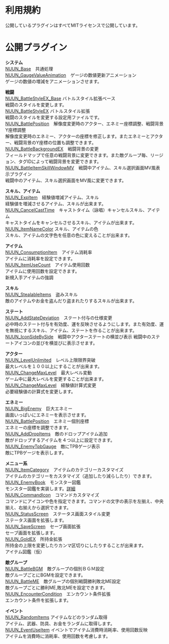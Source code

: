 # 利用規約
公開しているプラグインはすべてMITライセンスで公開しています。

# 公開プラグイン
<b>システム</b><br>
[NUUN_Base](https://raw.githubusercontent.com/nuun888/MZ/master/NUUN_Base.js)　共通処理<br>
[NUUN_GaugeValueAnimation](https://raw.githubusercontent.com/nuun888/MZ/master/NUUN_GaugeValueAnimation.js)　ゲージの数値更新アニメーション<br>
ゲージの数値の増減をアニメーションさせます。<br>

<b>戦闘</b><br>
[NUUN_BattleStyleEX_Base](https://raw.githubusercontent.com/nuun888/MZ/master/NUUN_BattleStyleEX_Base.js) バトルスタイル拡張ベース<br>
戦闘のスタイルを変更します。<br>
[NUUN_BattleStyleEX](https://raw.githubusercontent.com/nuun888/MZ/master/NUUN_BattleStyleEX.js) バトルスタイル拡張<br>
戦闘のスタイルを変更する設定用ファイルです。<br>
[NUUN_BattlePosition](https://raw.githubusercontent.com/nuun888/MZ/master/NUUN_BattlePosition.js)　解像度変更時のアクター、エネミー座標調整、戦闘背景Y座標調整<br>
解像度変更時のエネミー、アクターの座標を修正します。またエネミーとアクター、戦闘背景のY座標の位置も調整できます。<br>
[NUUN_BattleBackgroundEX](https://raw.githubusercontent.com/nuun888/MZ/master/NUUN_BattleBackgroundEX.js)　戦闘背景の変更<br>
フィールドマップで任意の戦闘背景に変更できます。また敵グループ毎、リージョン、タグIDによって戦闘背景を変更できます。<br>
[NUUN_BattleItemSkillWindowMV](https://raw.githubusercontent.com/nuun888/MZ/master/NUUN_BattleItemSkillWindowMV.js)　戦闘中アイテム、スキル選択画面MV風表示プラグイン<br>
戦闘中のアイテム、スキル選択画面をMV風に変更できます。<br>
  
<b>スキル、アイテム</b><br>
[NUUN_ExpItem](https://raw.githubusercontent.com/nuun888/MZ/master/NUUN_ExpItem.js)　経験値増減アイテム、スキル<br>
経験値を増減させるアイテム、スキルが出来ます。<br>
[NUUN_CancelCastTime](https://raw.githubusercontent.com/nuun888/MZ/master/NUUN_CancelCastTime.js)　キャストタイム（詠唱）キャンセルスキル、アイテム<br>
キャストタイムをキャンセルさせるスキル、アイテムが出来ます。<br>
[NUUN_ItemNameColor](https://raw.githubusercontent.com/nuun888/MZ/master/NUUN_ItemNameColor.js)  スキル、アイテムの色<br>
スキル、アイテムの文字色を任意の色に変えることが出来ます。<br>

<b>アイテム</b><br>
[NUUN_ConsumptionItem](https://raw.githubusercontent.com/nuun888/MZ/master/NUUN_ConsumptionItem.js)　アイテム消耗率<br>
アイテムに消耗率を設定できます。<br>
[NUUN_ItemUseCount](https://raw.githubusercontent.com/nuun888/MZ/master/NUUN_ItemUseCount.js)　アイテム使用回数<br>
アイテムに使用回数を設定できます。<br>
新規入手アイテムの強調<br>

<b>スキル</b><br>
[NUUN_StealableItems](https://raw.githubusercontent.com/nuun888/MZ/master/NUUN_StealableItems.js)　盗みスキル<br>
敵のアイテムやお金を盗んだり盗まれたりするスキルが出来ます。<br>

<b>ステート</b><br>
[NUUN_AddStateDeviation](https://raw.githubusercontent.com/nuun888/MZ/master/NUUN_AddStateDeviation.js)　ステート付与の仕様変更<br>
必中時のステート付与を有効度、運を反映させるようにします。また有効度、運を無視にするスキル、アイテム、ステートを作ることが出来ます。<br>
[NUUN_IconSideBySide](https://raw.githubusercontent.com/nuun888/MZ/master/NUUN_IconSideBySide.js)　戦闘中アクターステートの横並び表示
戦闘中のステートアイコンの並びを横並びに表示させます。<br>

<b>アクター</b><br>
[NUUN_LevelUnlimited](https://raw.githubusercontent.com/nuun888/MZ/master/NUUN_LevelUnlimited.js)　レベル上限限界突破<br>
最大レベルを１００以上にすることが出来ます。<br>
[NUUN_ChangeMaxLevel](https://raw.githubusercontent.com/nuun888/MZ/master/NUUN_ChangeMaxLevel.js)　最大レベル変動<br>
ゲーム中に最大レベルを変更することが出来ます。<br>
[NUUN_ChangeMaxLevel](https://raw.githubusercontent.com/nuun888/MZ/master/NUUN_ChangeMaxLevel.js)　経験値計算式変更<br>
必要経験値の計算式を変更します。<br>

<b>エネミー</b><br>
[NUUN_BigEnemy](https://raw.githubusercontent.com/nuun888/MZ/master/NUUN_BigEnemy.js)　巨大エネミー<br>
画面いっぱいにエネミーを表示させます。<br>
[NUUN_BattlePosition](https://raw.githubusercontent.com/nuun888/MZ/master/NUUN_EnemyPosition.js)　エネミー個別座標<br>
エネミーの座標を調整できます。<br>
[NUUN_AddDropItems](https://raw.githubusercontent.com/nuun888/MZ/master/NUUN_AddDropItems.js)　敵のドロップアイテム追加<br>
敵がドロップするアイテムを４つ以上に設定できます。<br>
[NUUN_EnemyTpbGauge](https://raw.githubusercontent.com/nuun888/MZ/master/NUUN_EnemyTpbGauge.js)　敵にTPBゲージ表示<br>
敵にTPBゲージを表示します。<br>

<b>メニュー系</b><br>
[NUUN_ItemCategory](https://raw.githubusercontent.com/nuun888/MZ/master/NUUN_ItemCategory.js)　アイテムのカテゴリーカスタマイズ<br>
アイテムのカテゴリーをカスタマイズ（追加したり減らしたり）できます。<br>
[NUUN_EnemyBook](https://raw.githubusercontent.com/nuun888/MZ/master/NUUN_EnemyBook.js)　モンスター図鑑<br>
モンスター図鑑を実装します。[詳細](https://github.com/nuun888/MZ/blob/master/NUUN_EnemyBook.md)<br>
[NUUN_CommandIcon](https://raw.githubusercontent.com/nuun888/MZ/master/NUUN_CommandIcon.js)　コマンドカスタマイズ<br>
コマンドにアイコンや色を指定できます。コマンドの文字の表示を左揃え、中央揃え、右揃えから選択できます。<br>
[NUUN_StatusScreen](https://raw.githubusercontent.com/nuun888/MZ/master/NUUN_StatusScreen.js)　ステータス画面スタイル変更<br>
ステータス画面を拡張します。<br>
[NUUN_SaveScreen](https://raw.githubusercontent.com/nuun888/MZ/master/NUUN_SaveScreen.js)　セーブ画面拡張<br>
セーブ画面を拡張します。<br>
[NUUN_GoldEX](https://raw.githubusercontent.com/nuun888/MZ/master/NUUN_GoldEX.js)　所持金拡張<br>
所持金の上限を変更したりカンマ区切りにしたりすることが出来ます。<br>
アイテム図鑑（仮）<br>

<b>敵グループ</b><br>
[NUUN_BattleBGM](https://raw.githubusercontent.com/nuun888/MZ/master/NUUN_BattleBGM.js)　敵グループの個別ＢＧＭ設定<br>
敵グループごとにBGMを設定できます。<br>
[NUUN_BattleME](https://raw.githubusercontent.com/nuun888/MZ/master/NUUN_BattleME.js)　敵グループの個別戦闘勝利敗北ME設定<br>
敵グループごとに勝利ME,敗北MEを設定できます。<br>
[NUUN_EncounterCondition](https://github.com/nuun888/MZ/blob/master/NUUN_EncounterCondition.js)　エンカウント条件拡張<br>
エンカウント条件を拡張します。<br>

<b>イベント</b><br>
[NUUN_RandomItems](https://raw.githubusercontent.com/nuun888/MZ/master/NUUN_RandomItems.js)  アイテムなどのランダム取得<br>
アイテム、武器、防具、お金をランダムに取得します。<br>
[NUUN_EventUseItem](https://raw.githubusercontent.com/nuun888/MZ/master/NUUN_EventUseItem.js) イベントでアイテム消費時消耗率、使用回数反映<br>
アイテムを消費時に消耗率、使用回数を考慮します。<br>
